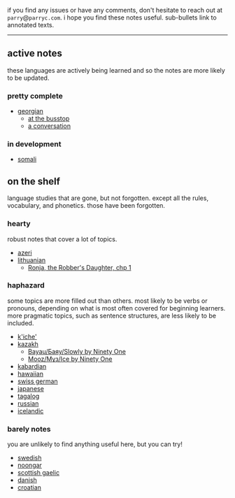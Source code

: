 

if you find any issues or have any comments, don't hesitate to reach out at `parry`@`parryc.com`. i hope you find these notes useful.
sub-bullets link to annotated texts.

----

## active notes

these languages are actively being learned and so the notes are more likely to be updated.

### pretty complete

* [georgian](/language/georgian)
    * [at the busstop](/language/texts/georgian/dialogue_-_at_the_busstop)
    * [a conversation](/language/texts/georgian/dialogue_-_a_conversation)

### in development

* [somali](/language/somali)


## on the shelf

language studies that are gone, but not forgotten. except all the rules, vocabulary, and phonetics. those have been forgotten.

### hearty

robust notes that cover a lot of topics.

* [azeri](/language/azeri)
* [lithuanian](/language/lithuanian)
    * [Ronja, the Robber's Daughter, chp 1](/language/texts/lithuanian/ronja_chapter_1)

### haphazard

some topics are more filled out than others. most likely to be verbs or pronouns, depending on what is most often covered for beginning learners. more pragmatic topics, such as sentence structures, are less likely to be included.

* [k'iche'](/language/k&apos;iche&apos;)
* [kazakh](/language/kazakh)
    * [Bayau/Баяу/Slowly by Ninety One](/language/texts/kazakh/bayau)
    * [Mooz/Мұз/Ice by Ninety One](/language/texts/kazakh/mooz)
* [kabardian](/language/kabardian)
* [hawaiian](/language/hawaiian)
* [swiss german](/language/swiss-german)
* [japanese](/language/japanese)
* [tagalog](/language/tagalog)
* [russian](/language/russian)
* [icelandic](/language/icelandic)

### barely notes

you are unlikely to find anything useful here, but you can try!

* [swedish](/language/swedish)
* [noongar](/language/noongar)
* [scottish gaelic](/language/scottish-gaelic)
* [danish](/language/danish)
* [croatian](/language/croatian)